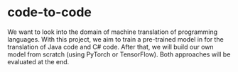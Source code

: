 # code-to-code
We want to look into the domain of machine translation of programming languages. With this project, we aim to train a pre-trained model in for the translation of Java code and C# code. After that, we will build our own model from scratch (using PyTorch or TensorFlow). Both approaches will be evaluated at the end.
